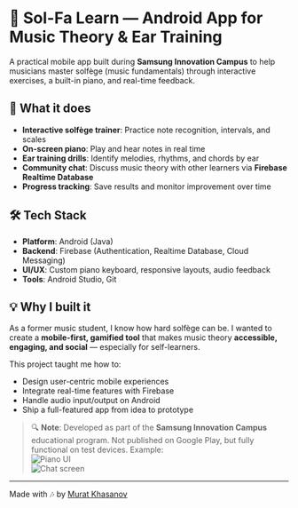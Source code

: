 # 🎼 Sol-Fa Learn — Android App for Music Theory & Ear Training

A practical mobile app built during **Samsung Innovation Campus** to help musicians master solfège (music fundamentals) through interactive exercises, a built-in piano, and real-time feedback.

## 🎯 What it does
- **Interactive solfège trainer**: Practice note recognition, intervals, and scales  
- **On-screen piano**: Play and hear notes in real time  
- **Ear training drills**: Identify melodies, rhythms, and chords by ear  
- **Community chat**: Discuss music theory with other learners via **Firebase Realtime Database**  
- **Progress tracking**: Save results and monitor improvement over time

## 🛠️ Tech Stack
- **Platform**: Android (Java)  
- **Backend**: Firebase (Authentication, Realtime Database, Cloud Messaging)  
- **UI/UX**: Custom piano keyboard, responsive layouts, audio feedback  
- **Tools**: Android Studio, Git

## 💡 Why I built it
As a former music student, I know how hard solfège can be. I wanted to create a **mobile-first, gamified tool** that makes music theory **accessible, engaging, and social** — especially for self-learners.

This project taught me how to:
- Design user-centric mobile experiences  
- Integrate real-time features with Firebase  
- Handle audio input/output on Android  
- Ship a full-featured app from idea to prototype

> 🔍 **Note**: Developed as part of the **Samsung Innovation Campus** educational program. Not published on Google Play, but fully functional on test devices.
Example:  
![Piano UI](screenshots/piano.png)  
![Chat screen](screenshots/chat.png)

---
Made with 🎶 by [Murat Khasanov](https://linkedin.com/in/murat-khasanov)
